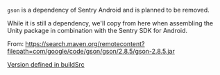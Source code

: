 `gson` is a dependency of Sentry Android and is planned to be removed.

While it is still a dependency, we'll copy from here when assembling the Unity package in combination with the Sentry SDK for Android.

From: https://search.maven.org/remotecontent?filepath=com/google/code/gson/gson/2.8.5/gson-2.8.5.jar

[Version defined in buildSrc](../modules/sentry-java/buildSrc/src/main/java/Config.kt)
